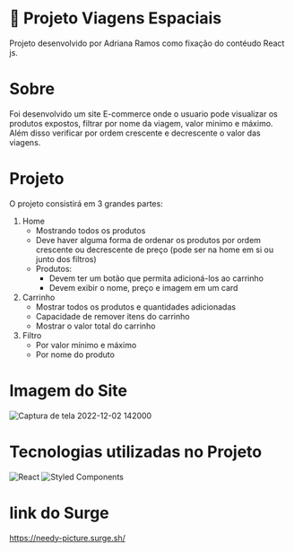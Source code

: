 # 🚀 Projeto Viagens Espaciais 

Projeto desenvolvido por Adriana Ramos como fixação do contéudo React js.


# Sobre

Foi desenvolvido um site E-commerce onde o usuario pode visualizar os produtos expostos, filtrar por nome da viagem, valor minimo e máximo. Além disso verificar por ordem crescente e decrescente o valor das viagens. 

# Projeto

O projeto consistirá em 3 grandes partes:

1. Home
    - Mostrando todos os produtos
    - Deve haver alguma forma de ordenar os produtos por ordem crescente ou decrescente de preço (pode ser na home em si ou junto dos filtros)
    - Produtos:
        - Devem ter um botão que permita adicioná-los ao carrinho
        - Devem exibir o nome, preço e imagem em um card
2. Carrinho
    - Mostrar todos os produtos e quantidades adicionadas
    - Capacidade de remover itens do carrinho
    - Mostrar o valor total do carrinho
3. Filtro
    - Por valor mínimo e máximo
    - Por nome do produto
      
      
# Imagem do Site
  
  
![Captura de tela 2022-12-02 142000](https://user-images.githubusercontent.com/111310311/205349870-e67aa5f5-fac2-4cdc-a83e-1f0972fefea4.png)

# Tecnologias utilizadas no Projeto
 ![React](https://img.shields.io/badge/react-%2320232a.svg?style=for-the-badge&logo=react&logoColor=%2361DAFB) ![Styled Components](https://img.shields.io/badge/styled--components-DB7093?style=for-the-badge&logo=styled-components&logoColor=white) 
 
 # link do Surge

https://needy-picture.surge.sh/ 


